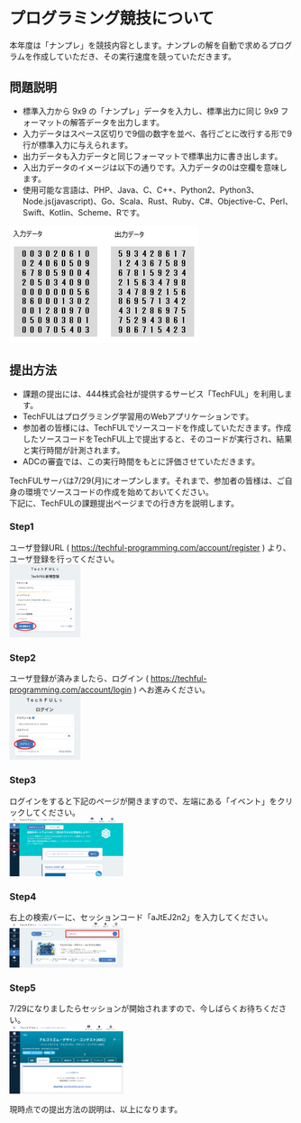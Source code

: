 <script type="text/x-mathjax-config">MathJax.Hub.Config({tex2jax:{inlineMath:[['\$','\$'],['\\(','\\)']],processEscapes:true},CommonHTML: {matchFontHeight:false}});</script>
<script type="text/javascript" async src="https://cdnjs.cloudflare.com/ajax/libs/mathjax/2.7.1/MathJax.js?config=TeX-MML-AM_CHTML"></script>

# プログラミング競技について

本年度は「ナンプレ」を競技内容とします。ナンプレの解を自動で求めるプログラムを作成していただき、その実行速度を競っていただきます。

## 問題説明

- 標準入力から 9x9 の「ナンプレ」データを入力し、標準出力に同じ 9x9 フォーマットの解答データを出力します。
- 入力データはスペース区切りで9個の数字を並べ、各行ごとに改行する形で9行が標準入力に与えられます。
- 出力データも入力データと同じフォーマットで標準出力に書き出します。
- 入出力データのイメージは以下の通りです。入力データの0は空欄を意味します。
- 使用可能な言語は、PHP、Java、C、C++、Python2、Python3、Node.js(javascript)、Go、Scala、Rust、Ruby、C#、Objective-C、Perl、Swift、Kotlin、Scheme、Rです。  

![入出力例](images/sudoku.PNG)
　
## 提出方法

- 課題の提出には、444株式会社が提供するサービス「TechFUL」を利用します。
- TechFULはプログラミング学習用のWebアプリケーションです。
- 参加者の皆様には、TechFULでソースコードを作成していただきます。作成したソースコードをTechFUL上で提出すると、そのコードが実行され、結果と実行時間が計測されます。
- ADCの審査では、この実行時間をもとに評価させていただきます。

TechFULサーバは7/29(月)にオープンします。それまで、参加者の皆様は、ご自身の環境でソースコードの作成を始めておいてください。  
下記に、TechFULの課題提出ページまでの行き方を説明します。

### Step1
ユーザ登録URL ( https://techful-programming.com/account/register ) より、ユーザ登録を行ってください。  
<img src="images/step1.png" width="25%">

### Step2
ユーザ登録が済みましたら、ログイン ( https://techful-programming.com/account/login ) へお進みください。  
<img src="images/step2.png" width="25%">

### Step3
ログインをすると下記のページが開きますので、左端にある「イベント」をクリックしてください。  
<img src="images/step3.png" width="40%">

### Step4
右上の検索バーに、セッションコード「aJtEJ2n2」を入力してください。  
<img src="images/step4.png" width="40%">

### Step5
7/29になりましたらセッションが開始されますので、今しばらくお待ちください。  
<img src="images/step5.png" width="40%">

現時点での提出方法の説明は、以上になります。